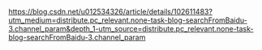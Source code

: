 https://blog.csdn.net/u012534326/article/details/102611483?utm_medium=distribute.pc_relevant.none-task-blog-searchFromBaidu-3.channel_param&depth_1-utm_source=distribute.pc_relevant.none-task-blog-searchFromBaidu-3.channel_param